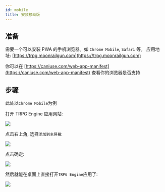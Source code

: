 ```yaml
---
id: mobile
title: 安装移动版
---
```


## 准备

需要一个可以安装 PWA 的手机浏览器。如 `Chrome Mobile`, `Safari` 等。
应用地址: [https://trpg.moonrailgun.com](https://trpg.moonrailgun.com)

你可以在 [https://caniuse.com/web-app-manifest](https://caniuse.com/web-app-manifest) 查看你的浏览器是否支持

## 步骤

此处以`Chrome Mobile`为例

打开 TRPG Engine 应用网站:

<img src="/img/docs/20210305221750.jpg" />

点击右上角, 选择`添加到主屏幕`:

<img src="/img/docs/20210305221810.jpg" />

点击确定:

<img src="/img/docs/20210305221824.jpg" />

然后就能在桌面上直接打开`TRPG Engine`应用了:

<img src="/img/docs/20210305222528.jpg" />
